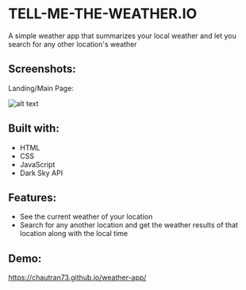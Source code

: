 # TELL-ME-THE-WEATHER.IO

A simple weather app that summarizes your local weather and let you search for any other location's weather

## Screenshots:
Landing/Main Page:

![alt text](https://i.postimg.cc/c4NdVxtg/weather-app-screenshot.png "Weather App front")

## Built with:
* HTML
* CSS
* JavaScript
* Dark Sky API

## Features:
* See the current weather of your location
* Search for any another location and get the weather results of that location along with the local time

## Demo:
https://chautran73.github.io/weather-app/ 













